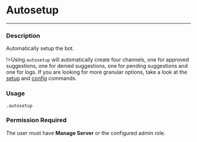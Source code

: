 # Autosetup
---
### Description
Automatically setup the bot.

!>Using `autosetup` will automatically create four channels, one for approved suggestions, one for denied suggestions, one for pending suggestions and one for logs. If you are looking for more granular options, take a look at the [setup](NAME_OF_LANG/admin/setup.md) and [config](NAME_OF_LANG/admin/config.md) commands.

### Usage
```
.autosetup
```
### Permission Required
The user must have **Manage Server** or the configured admin role.
